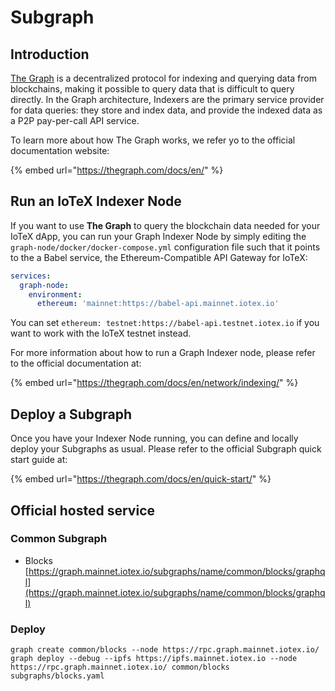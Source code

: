 # Subgraph

## Introduction

[The Graph](https://thegraph.com/docs/en/about/) is a decentralized protocol for indexing and querying data from blockchains, making it possible to query data that is difficult to query directly. In the Graph architecture, Indexers are the primary service provider for data queries: they store and index data, and provide the indexed data as a P2P pay-per-call API service.

To learn more about how The Graph works, we refer yo to the official documentation website:

{% embed url="https://thegraph.com/docs/en/" %}

## Run an IoTeX Indexer Node

If you want to use **The Graph** to query the blockchain data needed for your IoTeX dApp, you can run your Graph Indexer Node by simply editing the `graph-node/docker/docker-compose.yml` configuration file such that it points to the a Babel service, the Ethereum-Compatible API Gateway for IoTeX:

```yaml
services:
  graph-node:
    environment:
      ethereum: 'mainnet:https://babel-api.mainnet.iotex.io'
```

You can set `ethereum: testnet:https://babel-api.testnet.iotex.io` if you want to work with the IoTeX testnet instead.

For more information about how to run a Graph Indexer node, please refer to the official documentation at:

{% embed url="https://thegraph.com/docs/en/network/indexing/" %}

## Deploy a Subgraph

Once you have your Indexer Node running, you can define and locally deploy your Subgraphs as usual. Please refer to the official Subgraph quick start guide at:

{% embed url="https://thegraph.com/docs/en/quick-start/" %}

## Official hosted service

### Common Subgraph

* Blocks [https://graph.mainnet.iotex.io/subgraphs/name/common/blocks/graphql](https://graph.mainnet.iotex.io/subgraphs/name/common/blocks/graphql)

### Deploy

```
graph create common/blocks --node https://rpc.graph.mainnet.iotex.io/
graph deploy --debug --ipfs https://ipfs.mainnet.iotex.io --node  https://rpc.graph.mainnet.iotex.io/ common/blocks subgraphs/blocks.yaml
```
